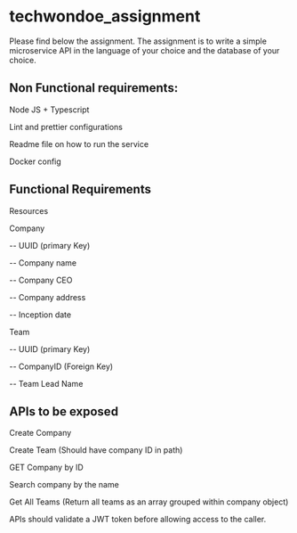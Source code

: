 # techwondoe_assignment


Please find below the assignment. 
The assignment is to write a simple microservice API in the language of your choice and the database of your choice.

## Non Functional requirements:

Node JS + Typescript

Lint and prettier configurations

Readme file on how to run the service

Docker config


## Functional Requirements

Resources  

Company 

-- UUID (primary Key)

-- Company name

-- Company CEO

-- Company address

-- Inception date

Team 

-- UUID (primary Key)

-- CompanyID (Foreign Key)

-- Team Lead Name


## APIs to be exposed

Create Company

Create Team (Should have company ID in path)

GET Company by ID

Search company by the name

Get All Teams (Return all teams as an array grouped within company object)


APIs should validate a JWT token before allowing access to the caller.
